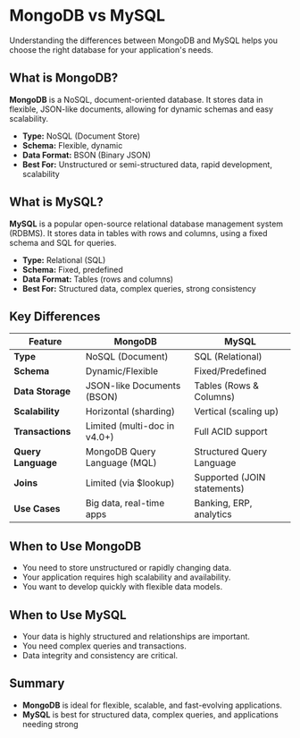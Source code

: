 # MongoDB vs MySQL

Understanding the differences between MongoDB and MySQL helps you choose the right database for your application's needs.

## What is MongoDB?

**MongoDB** is a NoSQL, document-oriented database. It stores data in flexible, JSON-like documents, allowing for dynamic schemas and easy scalability.

- **Type:** NoSQL (Document Store)
- **Schema:** Flexible, dynamic
- **Data Format:** BSON (Binary JSON)
- **Best For:** Unstructured or semi-structured data, rapid development, scalability

## What is MySQL?

**MySQL** is a popular open-source relational database management system (RDBMS). It stores data in tables with rows and columns, using a fixed schema and SQL for queries.

- **Type:** Relational (SQL)
- **Schema:** Fixed, predefined
- **Data Format:** Tables (rows and columns)
- **Best For:** Structured data, complex queries, strong consistency

## Key Differences

| Feature             | MongoDB                        | MySQL                        |
|---------------------|-------------------------------|------------------------------|
| **Type**            | NoSQL (Document)              | SQL (Relational)             |
| **Schema**          | Dynamic/Flexible              | Fixed/Predefined             |
| **Data Storage**    | JSON-like Documents (BSON)    | Tables (Rows & Columns)      |
| **Scalability**     | Horizontal (sharding)         | Vertical (scaling up)        |
| **Transactions**    | Limited (multi-doc in v4.0+)  | Full ACID support            |
| **Query Language**  | MongoDB Query Language (MQL)  | Structured Query Language    |
| **Joins**           | Limited (via $lookup)         | Supported (JOIN statements)  |
| **Use Cases**       | Big data, real-time apps      | Banking, ERP, analytics      |

## When to Use MongoDB

- You need to store unstructured or rapidly changing data.
- Your application requires high scalability and availability.
- You want to develop quickly with flexible data models.

## When to Use MySQL

- Your data is highly structured and relationships are important.
- You need complex queries and transactions.
- Data integrity and consistency are critical.

## Summary

- **MongoDB** is ideal for flexible, scalable, and fast-evolving applications.
- **MySQL** is best for structured data, complex queries, and applications needing strong